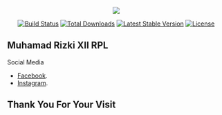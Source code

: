 <p align="center"><img src="https://drive.google.com/open?id=1-jWsnJmCPHdWMyLMkvas1y2kWtInrX12"></p>

<p align="center">
<a href="https://travis-ci.org/laravel/framework"><img src="https://travis-ci.org/laravel/framework.svg" alt="Build Status"></a>
<a href="https://packagist.org/packages/laravel/framework"><img src="https://poser.pugx.org/laravel/framework/d/total.svg" alt="Total Downloads"></a>
<a href="https://packagist.org/packages/laravel/framework"><img src="https://poser.pugx.org/laravel/framework/v/stable.svg" alt="Latest Stable Version"></a>
<a href="https://packagist.org/packages/laravel/framework"><img src="https://poser.pugx.org/laravel/framework/license.svg" alt="License"></a>
</p>

##  Muhamad Rizki  XII RPL


Social Media

- [Facebook](https://www.facebook.com/Mhmd.rizki.33).
- [Instagram](https://www.instagram.com/bosmats_/?hl=id).

## Thank You For Your Visit

